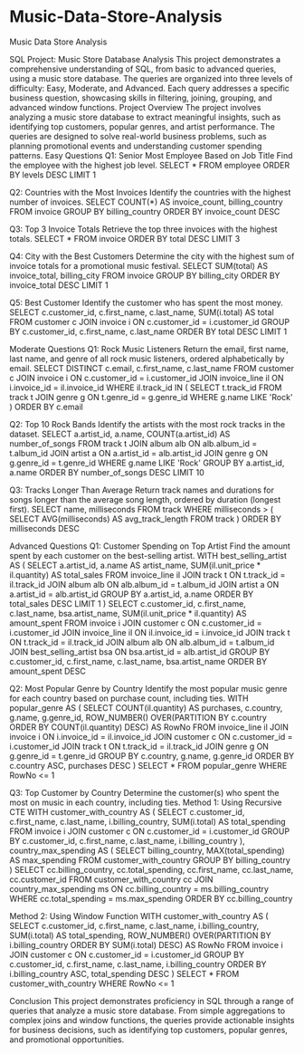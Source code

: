 # Music-Data-Store-Analysis
Music Data Store Analysis

SQL Project: Music Store Database Analysis
This project demonstrates a comprehensive understanding of SQL, from basic to advanced queries, using a music store database. The queries are organized into three levels of difficulty: Easy, Moderate, and Advanced. Each query addresses a specific business question, showcasing skills in filtering, joining, grouping, and advanced window functions.
Project Overview
The project involves analyzing a music store database to extract meaningful insights, such as identifying top customers, popular genres, and artist performance. The queries are designed to solve real-world business problems, such as planning promotional events and understanding customer spending patterns.
Easy Questions
Q1: Senior Most Employee Based on Job Title
Find the employee with the highest job level.
SELECT * FROM employee
ORDER BY levels DESC
LIMIT 1

Q2: Countries with the Most Invoices
Identify the countries with the highest number of invoices.
SELECT COUNT(*) AS invoice_count, billing_country
FROM invoice
GROUP BY billing_country
ORDER BY invoice_count DESC

Q3: Top 3 Invoice Totals
Retrieve the top three invoices with the highest totals.
SELECT * FROM invoice
ORDER BY total DESC
LIMIT 3

Q4: City with the Best Customers
Determine the city with the highest sum of invoice totals for a promotional music festival.
SELECT SUM(total) AS invoice_total, billing_city
FROM invoice
GROUP BY billing_city
ORDER BY invoice_total DESC
LIMIT 1

Q5: Best Customer
Identify the customer who has spent the most money.
SELECT c.customer_id, c.first_name, c.last_name, SUM(i.total) AS total
FROM customer c
JOIN invoice i ON c.customer_id = i.customer_id
GROUP BY c.customer_id, c.first_name, c.last_name
ORDER BY total DESC
LIMIT 1

Moderate Questions
Q1: Rock Music Listeners
Return the email, first name, last name, and genre of all rock music listeners, ordered alphabetically by email.
SELECT DISTINCT c.email, c.first_name, c.last_name
FROM customer c
JOIN invoice i ON c.customer_id = i.customer_id
JOIN invoice_line il ON i.invoice_id = il.invoice_id
WHERE il.track_id IN (
    SELECT t.track_id FROM track t
    JOIN genre g ON t.genre_id = g.genre_id
    WHERE g.name LIKE 'Rock'
)
ORDER BY c.email

Q2: Top 10 Rock Bands
Identify the artists with the most rock tracks in the dataset.
SELECT a.artist_id, a.name, COUNT(a.artist_id) AS number_of_songs
FROM track t
JOIN album alb ON alb.album_id = t.album_id
JOIN artist a ON a.artist_id = alb.artist_id
JOIN genre g ON g.genre_id = t.genre_id
WHERE g.name LIKE 'Rock'
GROUP BY a.artist_id, a.name
ORDER BY number_of_songs DESC
LIMIT 10

Q3: Tracks Longer Than Average
Return track names and durations for songs longer than the average song length, ordered by duration (longest first).
SELECT name, milliseconds
FROM track
WHERE milliseconds > (
    SELECT AVG(milliseconds) AS avg_track_length
    FROM track
)
ORDER BY milliseconds DESC

Advanced Questions
Q1: Customer Spending on Top Artist
Find the amount spent by each customer on the best-selling artist.
WITH best_selling_artist AS (
    SELECT a.artist_id, a.name AS artist_name,
           SUM(il.unit_price * il.quantity) AS total_sales
    FROM invoice_line il
    JOIN track t ON t.track_id = il.track_id
    JOIN album alb ON alb.album_id = t.album_id
    JOIN artist a ON a.artist_id = alb.artist_id
    GROUP BY a.artist_id, a.name
    ORDER BY total_sales DESC
    LIMIT 1
)
SELECT c.customer_id, c.first_name, c.last_name, bsa.artist_name,
       SUM(il.unit_price * il.quantity) AS amount_spent
FROM invoice i
JOIN customer c ON c.customer_id = i.customer_id
JOIN invoice_line il ON il.invoice_id = i.invoice_id
JOIN track t ON t.track_id = il.track_id
JOIN album alb ON alb.album_id = t.album_id
JOIN best_selling_artist bsa ON bsa.artist_id = alb.artist_id
GROUP BY c.customer_id, c.first_name, c.last_name, bsa.artist_name
ORDER BY amount_spent DESC

Q2: Most Popular Genre by Country
Identify the most popular music genre for each country based on purchase count, including ties.
WITH popular_genre AS (
    SELECT COUNT(il.quantity) AS purchases, c.country,
           g.name, g.genre_id,
           ROW_NUMBER() OVER(PARTITION BY c.country ORDER BY COUNT(il.quantity) DESC) AS RowNo
    FROM invoice_line il
    JOIN invoice i ON i.invoice_id = il.invoice_id
    JOIN customer c ON c.customer_id = i.customer_id
    JOIN track t ON t.track_id = il.track_id
    JOIN genre g ON g.genre_id = t.genre_id
    GROUP BY c.country, g.name, g.genre_id
    ORDER BY c.country ASC, purchases DESC
)
SELECT * FROM popular_genre WHERE RowNo <= 1

Q3: Top Customer by Country
Determine the customer(s) who spent the most on music in each country, including ties.
Method 1: Using Recursive CTE
WITH customer_with_country AS (
    SELECT c.customer_id, c.first_name, c.last_name, i.billing_country,
           SUM(i.total) AS total_spending
    FROM invoice i
    JOIN customer c ON c.customer_id = i.customer_id
    GROUP BY c.customer_id, c.first_name, c.last_name, i.billing_country
),
country_max_spending AS (
    SELECT billing_country, MAX(total_spending) AS max_spending
    FROM customer_with_country
    GROUP BY billing_country
)
SELECT cc.billing_country, cc.total_spending, cc.first_name, cc.last_name, cc.customer_id
FROM customer_with_country cc
JOIN country_max_spending ms ON cc.billing_country = ms.billing_country
WHERE cc.total_spending = ms.max_spending
ORDER BY cc.billing_country

Method 2: Using Window Function
WITH customer_with_country AS (
    SELECT c.customer_id, c.first_name, c.last_name, i.billing_country,
           SUM(i.total) AS total_spending,
           ROW_NUMBER() OVER(PARTITION BY i.billing_country ORDER BY SUM(i.total) DESC) AS RowNo
    FROM invoice i
    JOIN customer c ON c.customer_id = i.customer_id
    GROUP BY c.customer_id, c.first_name, c.last_name, i.billing_country
    ORDER BY i.billing_country ASC, total_spending DESC
)
SELECT * FROM customer_with_country WHERE RowNo <= 1

Conclusion
This project demonstrates proficiency in SQL through a range of queries that analyze a music store database. From simple aggregations to complex joins and window functions, the queries provide actionable insights for business decisions, such as identifying top customers, popular genres, and promotional opportunities.
